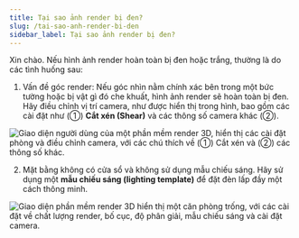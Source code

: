 ```yaml
---
title: Tại sao ảnh render bị đen?
slug: /tai-sao-anh-render-bi-den
sidebar_label: Tại sao ảnh render bị đen?
---
```


Xin chào. Nếu hình ảnh render hoàn toàn bị đen hoặc trắng, thường là do các tình huống sau:

1. Vấn đề góc render: Nếu góc nhìn nằm chính xác bên trong một bức tường hoặc bị vật gì đó che khuất, hình ảnh render sẽ hoàn toàn bị đen. Hãy điều chỉnh vị trí camera, như được hiển thị trong hình, bao gồm các cài đặt như (①) **Cắt xén (Shear)** và các thông số camera khác (②).

![Giao diện người dùng của một phần mềm render 3D, hiển thị các cài đặt phòng và điều chỉnh camera, với các chú thích về (①) Cắt xén và (②) các thông số khác.](https://storage.googleapis.com/jegavn_kb/images/6155d8c0-e592-4e5b-b8d9-08e40f80dd2e.png)

2. Mặt bằng không có cửa sổ và không sử dụng mẫu chiếu sáng. Hãy sử dụng một **mẫu chiếu sáng (lighting template)** để đặt đèn lấp đầy một cách thông minh.

![Giao diện phần mềm render 3D hiển thị một căn phòng trống, với các cài đặt về chất lượng render, bố cục, độ phân giải, mẫu chiếu sáng và cài đặt camera.](https://storage.googleapis.com/jegavn_kb/images/864a4cb1-c90e-4325-9bb1-25ff23c7370f.png)